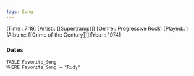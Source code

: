 ```yaml
---
tags: Song  
---
```

[Time:: 7:19]
[Artist:: [[Supertramp]]]
[Genre:: Progressive Rock]
[Played:: ]
[Album:: [[Crime of the Century]]]
[Year:: 1974]
### Dates
````dataview
TABLE Favorite_Song
WHERE Favorite_Song = "Rudy"
````